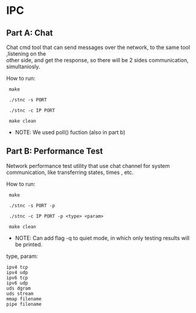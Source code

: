 #  IPC

## Part A: Chat
Chat cmd tool that can send messages over the network, to the same tool ,listening on the<br />
other side, and get the response, so there will be 2 sides communication, simultaniosly.<br />

How to run: <br />

  ```
   make
  ```
     ./stnc -s PORT 
  ```
   ./stnc -c IP PORT
  ```
  ```
   make clean
  ```
  * NOTE: We used poll() fuction (also in part b) <br />

## Part B: Performance Test
Network performance test utility that use chat channel for system communication, like transferring states, times , etc.

How to run: <br />
  ```
   make
  ```
     ./stnc -s PORT -p
  ```
   ./stnc -c IP PORT -p <type> <param>
  ```
  ```
   make clean
  ```
  
   * NOTE: Can add flag -q to quiet mode, in which only testing results will be printed. <br />

  type, param: <br />
 
  ```
ipv4 tcp
ipv4 udp
ipv6 tcp
ipv6 udp
uds dgram
uds stream
mmap filename
pipe filename
  ```

